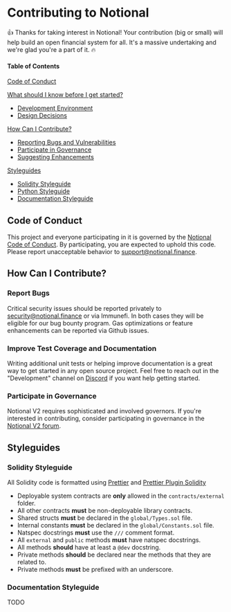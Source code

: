 # Contributing to Notional

:+1: Thanks for taking interest in Notional! Your contribution (big or small) will help build an open financial system for all. It's a massive undertaking and we're glad you're a part of it. :fire:

#### Table of Contents

[Code of Conduct](#code-of-conduct)

[What should I know before I get started?](#what-should-i-know-before-i-get-started)

- [Development Environment](#development-environment)
- [Design Decisions](#design-decisions)

[How Can I Contribute?](#how-can-i-contribute)

- [Reporting Bugs and Vulnerabilities](#reporting-bugs)
- [Participate in Governance](#participate-in-governance)
- [Suggesting Enhancements](#suggesting-enhancements)

[Styleguides](#styleguides)

- [Solidity Styleguide](#solidity-styleguide)
- [Python Styleguide](#python-styleguide)
- [Documentation Styleguide](#documentation-styleguide)

## Code of Conduct

This project and everyone participating in it is governed by the [Notional Code of Conduct](CODE_OF_CONDUCT.md). By participating, you are expected to uphold this code. Please report unacceptable behavior to [support@notional.finance](mailto:support@notional.finance).


## How Can I Contribute?

### Report Bugs

Critical security issues should be reported privately to security@notional.finance or via Immunefi. In both cases they will be eligible for our bug bounty program. Gas optimizations or feature enhancements can be reported via Github issues.

### Improve Test Coverage and Documentation

Writing additional unit tests or helping improve documentation is a great way to get started in any open source project. Feel free to reach out in the "Development" channel on [Discord](https://discord.notional.finance) if you want help getting started.

### Participate in Governance

Notional V2 requires sophisticated and involved governors. If you're interested in contributing, consider participating in governance in the [Notional V2 forum](https://forum.notional.finance).

## Styleguides

### Solidity Styleguide

All Solidity code is formatted using [Prettier](https://prettier.io/) and [Prettier Plugin Solidity](https://github.com/prettier-solidity/prettier-plugin-solidity)

- Deployable system contracts are **only** allowed in the `contracts/external` folder.
- All other contracts **must** be non-deployable library contracts.
- Shared structs **must** be declared in the `global/Types.sol` file.
- Internal constants **must** be declared in the `global/Constants.sol` file.
- Natspec docstrings **must** use the `///` comment format.
- All `external` and `public` methods **must** have natspec docstrings.
- All methods **should** have at least a `@dev` docstring.
- Private methods **should** be declared near the methods that they are related to.
- Private methods **must** be prefixed with an underscore.

### Documentation Styleguide

TODO
